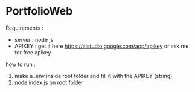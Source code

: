 # PortfolioWeb

Requirements :

- server : node js
- APIKEY : get it here https://aistudio.google.com/app/apikey or ask me for free apikey

how to run :
1. make a .env inside root folder and fill it with the APIKEY (string)
1. node index.js on root folder

